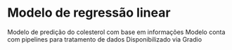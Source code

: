 # Modelo de regressão linear
Modelo de predição do colesterol com base em informações
Modelo conta com pipelines para tratamento de dados 
Disponibilizado via Gradio
